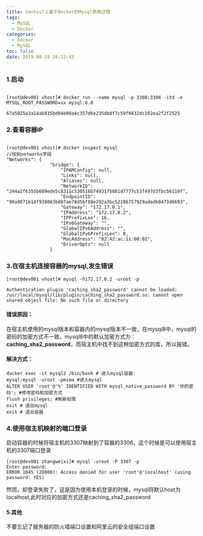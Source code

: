 ```yaml
---
title: Centos7上基于Docker的Mysql使用过程
tags:
  - MySQL
  - Docker
categories:
  - Docker
  - MySQL
toc: false
date: 2019-08-19 16:12:43
---
```


### 1.启动
```shell

[root@dev001 vhost]# docker run --name mysql -p 3308:3306 -itd -e MYSQL_ROOT_PASSWORD=xx mysql:8.0 

67a5025a3a14ab815bd04e08a4c357d6e235db8f7c59f0432dc102ea2f2f2525

```
### 2.查看容器IP
```shell

[root@dev001 vhost]# docker inspect mysql
//找到networks字段
"Networks": {
                "bridge": {
                    "IPAMConfig": null,
                    "Links": null,
                    "Aliases": null,
                    "NetworkID": "244a2f6355b609ede5c8311c530516b7493175881d7777c53f497d3fbc56110f",
                    "EndpointID": "90a9071b14f938083b807ae78d5bf88e292a3bc52286757929adedb0473d6693",
                    "Gateway": "172.17.0.1",
                    "IPAddress": "172.17.0.2",
                    "IPPrefixLen": 16,
                    "IPv6Gateway": "",
                    "GlobalIPv6Address": "",
                    "GlobalIPv6PrefixLen": 0,
                    "MacAddress": "02:42:ac:11:00:02",
                    "DriverOpts": null
                }

```
### 3.在宿主机连接容器的mysql,发生错误
```shell
[root@dev001 vhost]# mysql -h172.17.0.2 -uroot -p

Authentication plugin 'caching_sha2_password' cannot be loaded: /usr/local/mysql/lib/plugin/caching_sha2_password.so: cannot open shared object file: No such file or directory

```
#### 错误原因：
在宿主机使用的mysql版本和容器内的mysql版本不一致，在mysql8中，mysql的密码的加密方式不一致，mysql8中的默认加密方式为：**caching_sha2_password**，而宿主机中找不到这种加密方式的库，所以报错。

#### 解决方式：
```shell
docker exec -it mysql2 /bin/bash # 进入mysql容器:
mysql:mysql -uroot -pmima #进入mysql
ALTER USER 'root'@'%' IDENTIFIED WITH mysql_native_password BY '你的密码'; #修改密码和加密方式
flush privileges; #刷新权限
exit # 退出mysql
exit # 退出容器
```
### 4.使用宿主机映射的端口登录
启动容器的时候将宿主机的3307映射到了容器的3306，这个时候是可以使用宿主机的3307端口登录
```shell
[root@dev001 zhangweixi]# mysql -uroot -P 3307 -p
Enter password: 
ERROR 1045 (28000): Access denied for user 'root'@'localhost' (using password: YES)

```
然而，却登录失败了，这是因为使用本机登录的时候，mysql将默认host为localhost,此时对应的加密方式还是caching_sha2_password

#### 5.其他
不要忘记了服务器的防火墙端口设置和阿里云的安全组端口设置
